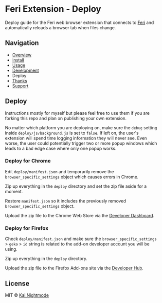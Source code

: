 # Feri Extension - Deploy

Deploy guide for the Feri web browser extension that connects to [Feri](https://github.com/nightmode/feri) and automatically reloads a browser tab when files change.

## Navigation

* [Overview](../README.md#overview)
* [Install](../README.md#install)
* [Usage](usage.md#usage)
* [Development](development.md#development)
* Deploy
* [Thanks](../README.md#thanks)
* [Support](../README.md#support)

## Deploy

Instructions mostly for myself but please feel free to use them if you are forking this repo and plan on publishing your own extension.

No matter which platform you are deploying on, make sure the `debug` setting inside `deploy/js/background.js` is set to `false`. If left on, the user's extension will spend time logging information they will never see. Even worse, the user could potentially trigger two or more popup windows which leads to a bad edge case where only one popup works.

### Deploy for Chrome

Edit `deploy/manifest.json` and temporarily remove the `browser_specific_settings` object which causes errors in Chrome.

Zip up everything in the `deploy` directory and set the zip file aside for a moment.

Restore `manifest.json` so it includes the previously removed `browser_specific_settings` object.

Upload the zip file to the Chrome Web Store via the [Developer Dashboard](https://chrome.google.com/webstore/developer/dashboard).

### Deploy for Firefox

Check `deploy/manifest.json` and make sure the `browser_specific_settings` > `geko` > `id` string is related to the add-on developer account you will be using.

Zip up everything in the `deploy` directory.

Upload the zip file to the Firefox Add-ons site via the [Developer Hub](https://addons.mozilla.org/en-US/developers/addons).

## License

MIT © [Kai Nightmode](https://twitter.com/kai_nightmode)